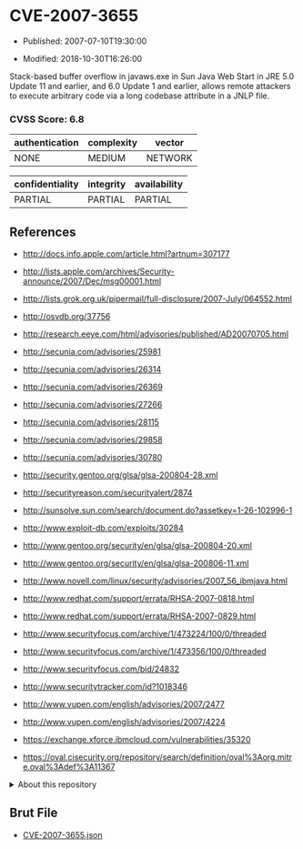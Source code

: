 # CVE-2007-3655

- Published: 2007-07-10T19:30:00

- Modified: 2018-10-30T16:26:00

Stack-based buffer overflow in javaws.exe in Sun Java Web Start in JRE 5.0 Update 11 and earlier, and 6.0 Update 1 and earlier, allows remote attackers to execute arbitrary code via a long codebase attribute in a JNLP file.

### CVSS Score: **6.8**

| authentication | complexity | vector |
| --- | --- | --- |
| NONE | MEDIUM | NETWORK |

| confidentiality | integrity | availability |
| --- | --- | --- |
| PARTIAL | PARTIAL | PARTIAL |

## References

* http://docs.info.apple.com/article.html?artnum=307177

* http://lists.apple.com/archives/Security-announce/2007/Dec/msg00001.html

* http://lists.grok.org.uk/pipermail/full-disclosure/2007-July/064552.html

* http://osvdb.org/37756

* http://research.eeye.com/html/advisories/published/AD20070705.html

* http://secunia.com/advisories/25981

* http://secunia.com/advisories/26314

* http://secunia.com/advisories/26369

* http://secunia.com/advisories/27266

* http://secunia.com/advisories/28115

* http://secunia.com/advisories/29858

* http://secunia.com/advisories/30780

* http://security.gentoo.org/glsa/glsa-200804-28.xml

* http://securityreason.com/securityalert/2874

* http://sunsolve.sun.com/search/document.do?assetkey=1-26-102996-1

* http://www.exploit-db.com/exploits/30284

* http://www.gentoo.org/security/en/glsa/glsa-200804-20.xml

* http://www.gentoo.org/security/en/glsa/glsa-200806-11.xml

* http://www.novell.com/linux/security/advisories/2007_56_ibmjava.html

* http://www.redhat.com/support/errata/RHSA-2007-0818.html

* http://www.redhat.com/support/errata/RHSA-2007-0829.html

* http://www.securityfocus.com/archive/1/473224/100/0/threaded

* http://www.securityfocus.com/archive/1/473356/100/0/threaded

* http://www.securityfocus.com/bid/24832

* http://www.securitytracker.com/id?1018346

* http://www.vupen.com/english/advisories/2007/2477

* http://www.vupen.com/english/advisories/2007/4224

* https://exchange.xforce.ibmcloud.com/vulnerabilities/35320

* https://oval.cisecurity.org/repository/search/definition/oval%3Aorg.mitre.oval%3Adef%3A11367

<details>
<summary>About this repository</summary> 

  This repository is part of the project [Live Hack CVE](https://github.com/Live-Hack-CVE). Main website can be found [www.live-hack.org](https://www.live-hack.org) 
  
  Made by [Sn0wAlice](https://github.com/Sn0wAlice) for the people that care about security and need to have a feed of the latest CVEs. Hope you enjoy it, don't forget to star the repo and follow me on [Twitter](https://twitter.com/Sn0wAlice) and [Github](https://github.com/Sn0wAlice). And that is my [personnal website](https://www.alice-snow.me/)

  - [Home Page](https://github.com/Live-Hack-CVE)
  - [Framework](https://github.com/Live-Hack-CVE/cve-framework)
  - [CVE database](https://github.com/Live-Hack-CVE/full_database)
  - [Changelog](https://github.com/Live-Hack-CVE/Changelog)
</details>

## Brut File

* [CVE-2007-3655.json](https://raw.githubusercontent.com/Live-Hack-CVE/full_database/main/cves/2007/CVE-2007-3655.json)

